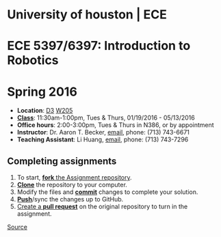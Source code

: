 # University of houston | ECE                                                                                 
# ECE 5397/6397: Introduction to Robotics                                                                      
# Spring 2016

* **Location**: [D3](http://www.uh.edu/maps/buildings/?short_name=d3) [W205](http://www.uh.edu/infotech/php/classrooms.php?class_id=63)
* [**Class**](https://fp.my.uh.edu/psc/saprd_fp/EMPLOYEE/HRMS/c/COMMUNITY_ACCESS.CLASS_SEARCH.GBL): 	11:30am-1:00pm, Tues & Thurs, 	01/19/2016 - 05/13/2016 
* **Office hours**: 2:00-3:00pm, Tues & Thurs	in N386, or by appointment
* **Instructor**:  Dr. Aaron T. Becker, [email](mailto:atbecker@uh.edu), phone: (713) 743-6671
* **Teaching Assistant**: Li Huang, [email](mailto:lihuang.mech@gmail.com), phone: (713) 743-7296

## **Completing assignments**

1. To start, [**fork** the Assignment repository][forking].
1. [**Clone**][ref-clone] the repository to your computer.
1. Modify the files and [**commit**][ref-commit] changes to complete your solution.
1. [**Push**][ref-push]/sync the changes up to GitHub.
1. [Create a **pull request**][pull-request] on the original repository to turn in the assignment.

[Source](https://raw.githubusercontent.com/education/guide/master/docs/forks.md)

<!-- Links -->
[create-repo]: https://help.github.com/articles/create-a-repo
[private-repos]: /guide/private_repos
[add-to-team-action]: https://github.com/education/teachers_pet/#giving-others-access
[teachers-pet]: https://github.com/education/teachers_pet
[help-add-to-team]: https://help.github.com/articles/adding-organization-members-to-a-team
[help-access-control]: https://help.github.com/articles/what-are-the-different-access-permissions#organization-accounts
[forking]: https://guides.github.com/activities/forking/
[ref-clone]: http://gitref.org/creating/#clone
[ref-commit]: http://gitref.org/basic/#commit
[ref-push]: http://gitref.org/remotes/#push
[pull-request]: https://help.github.com/articles/creating-a-pull-request
[raw]: https://raw.githubusercontent.com/education/guide/master/docs/forks.md
